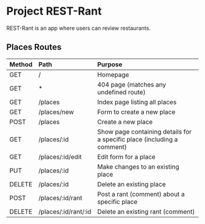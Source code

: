 
# Project REST-Rant

REST-Rant is an app where users can review restaurants.

## Places Routes
| Method | Path | Purpose |
| :--- | :--- | :--- |
| GET |  / | Homepage |
| GET |  * | 404 page (matches any undefined route) |
| GET |  /places | Index page listing all places |
| GET |  /places/new | Form to create a new place |
| POST |  /places | Create a new place |
| GET |  /places/:id | Show page containing details for a specific place (including a comment) |
| GET |  /places/:id/edit | Edit form for a place |
| PUT |  /places/:id | Make changes to an existing place |
| DELETE |  /places/:id | Delete an existing place |
| POST |  /places/:id/rant | Post a rant (comment) about a specific place |
| DELETE |  /places/:id/rant/:id | Delete an existing rant (comment) 
